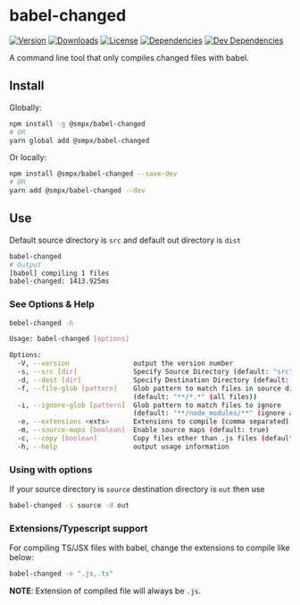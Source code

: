 # babel-changed

[![Version](https://img.shields.io/npm/v/@smpx/babel-changed.svg)](https://www.npmjs.com/package/@smpx/babel-changed)
[![Downloads](https://img.shields.io/npm/dm/@smpx/babel-changed.svg)](https://www.npmjs.com/package/@smpx/babel-changed)
[![License](https://img.shields.io/npm/l/@smpx/babel-changed.svg)](https://www.npmjs.com/package/@smpx/babel-changed)
[![Dependencies](https://david-dm.org/smartprix/babel-changed/status.svg)](https://david-dm.org/smartprix/babel-changed)
[![Dev Dependencies](https://david-dm.org/smartprix/babel-changed/dev-status.svg)](https://david-dm.org/smartprix/babel-changed?type=dev)

A command line tool that only compiles changed files with babel.

## Install

Globally:

```sh
npm install -g @smpx/babel-changed
# OR
yarn global add @smpx/babel-changed
```

Or locally:

```sh
npm install @smpx/babel-changed --save-dev
# OR
yarn add @smpx/babel-changed --dev
```

## Use

Default source directory is `src` and default out directory is `dist`

```sh
babel-changed
# Output
[babel] compiling 1 files
babel-changed: 1413.925ms
```

### See Options & Help

```sh
bebel-changed -h

Usage: babel-changed [options]

Options:
  -V, --version                output the version number
  -s, --src [dir]              Specify Source Directory (default: "src")
  -d, --dest [dir]             Specify Destination Directory (default: "dist")
  -f, --file-glob [pattern]    Glob pattern to match files in source directory
                               (default: "**/*.*" (all files))
  -i, --ignore-glob [pattern]  Glob pattern to match files to ignore
                               (default: "**/node_modules/**" (ignore all files inside node_modules))
  -e, --extensions <exts>      Extensions to compile (comma separated) (default: ".js")
  -m, --source-maps [boolean]  Enable source maps (default: true)
  -c, --copy [boolean]         Copy files other than .js files (default: true)
  -h, --help                   output usage information
```

### Using with options

If your source directory is `source` destination directory is `out` then use

```sh
babel-changed -s source -d out
```

### Extensions/Typescript support

For compiling TS/JSX files with babel, change the extensions to compile like below:

```sh
babel-changed -e ".js,.ts"
```

**NOTE**: Extension of compiled file will always be `.js`.
